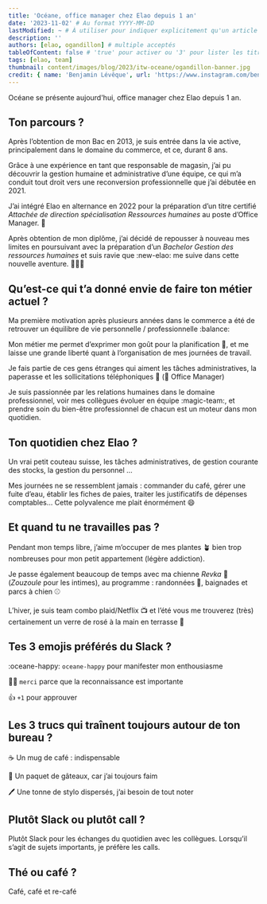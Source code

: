 ```yaml
---
title: 'Océane, office manager chez Elao depuis 1 an'
date: '2023-11-02' # Au format YYYY-MM-DD
lastModified: ~ # À utiliser pour indiquer explicitement qu'un article a été mis à jour
description: ''
authors: [elao, ogandillon] # multiple acceptés
tableOfContent: false # 'true' pour activer ou '3' pour lister les titres sur 3 niveaux.
tags: [elao, team]
thumbnail: content/images/blog/2023/itw-oceane/ogandillon-banner.jpg
credit: { name: 'Benjamin Lévêque', url: 'https://www.instagram.com/benji07' } # Pour créditer la photo utilisée en miniature
---
```


Océane se présente aujourd'hui, office manager chez Elao depuis 1 an.

## Ton parcours ?

Après l’obtention de mon Bac en 2013, je suis entrée dans la vie active, principalement dans le domaine du commerce, et ce, durant 8 ans.

Grâce à une expérience en tant que responsable de magasin, j’ai pu découvrir la gestion humaine et administrative d’une équipe, ce qui m’a conduit tout droit vers une reconversion professionnelle que j’ai débutée en 2021.

J’ai intégré Elao en alternance en 2022 pour la préparation d’un titre certifié _Attachée de direction spécialisation Ressources humaines_ au poste d’Office Manager. 📁

Après obtention de mon diplôme, j’ai décidé de repousser à nouveau mes limites en poursuivant avec la préparation d’un _Bachelor Gestion des ressources humaines_ et suis ravie que :new-elao: me suive dans cette nouvelle aventure. 👩🏼‍🎓

## Qu’est-ce qui t’a donné envie de faire ton métier actuel ?

Ma première motivation après plusieurs années dans le commerce a été de retrouver un équilibre de vie personnelle / professionnelle :balance:

Mon métier me permet d’exprimer mon goût pour la planification 📅, et me laisse une grande liberté quant à l’organisation de mes journées de travail.

Je fais partie de ces gens étranges qui aiment les tâches administratives, la paperasse et les sollicitations téléphoniques 📲 (🧢 Office Manager)

Je suis passionnée par les relations humaines dans le domaine professionnel, voir mes collègues évoluer en équipe :magic-team:, et prendre soin du bien-être professionnel de chacun est un moteur dans mon quotidien.

## Ton quotidien chez Elao ?

Un vrai petit couteau suisse, les tâches administratives, de gestion courante des stocks, la gestion du personnel …

Mes journées ne se ressemblent jamais : commander du café, gérer une fuite d’eau, établir les fiches de paies, traiter les justificatifs de dépenses comptables… Cette polyvalence me plait énormément 😄

## Et quand tu ne travailles pas ?

Pendant mon temps libre, j’aime m’occuper de mes plantes 🪴 bien trop nombreuses pour mon petit appartement (légère addiction).

Je passe également beaucoup de temps avec ma chienne _Revka_ 🐶 (_Zouzoule_ pour les intimes), au programme : randonnées 🥾, baignades et parcs à chien ⚾

L’hiver, je suis team combo plaid/Netflix 📺 et l’été vous me trouverez (très) certainement un verre de rosé à la main en terrasse 🍷

## Tes 3 emojis préférés du Slack ?

:oceane-happy: `oceane-happy` pour manifester mon enthousiasme

🙏🏻 `merci` parce que la reconnaissance est importante

:+1: `+1` pour approuver

## Les 3 trucs qui traînent toujours autour de ton bureau ?

☕ Un mug de café : indispensable

🍰 Un paquet de gâteaux, car j’ai toujours faim

🖊️ Une tonne de stylo dispersés, j’ai besoin de tout noter

## Plutôt Slack ou plutôt call ?

Plutôt Slack pour les échanges du quotidien avec les collègues. Lorsqu’il s’agit de sujets importants, je préfère les calls.

## Thé ou café ?

Café, café et re-café
